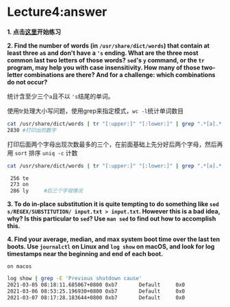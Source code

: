 # Lecture4:answer

**1. 点击[这里](https://regexone.com/)开始练习**

**2. Find the number of words (in `/usr/share/dict/words`) that contain at least three `a`s and don't have a `'s` ending. What are the three most common last two letters of those words? `sed`'s `y` command, or the `tr` program, may help you with case insensitivity. How many of those two-letter combinations are there? And for a challenge: which combinations do not occur?**

统计含至少三个`a`且不以 `'s`结尾的单词。

使用tr处理大小写问题，使用grep来指定模式，`wc -l`统计单词数目

```bash
cat /usr/share/dict/words | tr "[:upper:]" "[:lower:]" | grep ".*[a].*[a].*[a].*[^\'][^s]$" | wc -l
2830 #打印出的数字
```

打印后面两个字母出现次数最多的三个，在前面基础上先分好后两个字母，然后再用 `sort` 排序 `uniq -c` 计数

```bash
cat /usr/share/dict/words | tr "[:upper:]" "[:lower:]" | grep ".*[a].*[a].*[a].*[^\'][^s]$" | awk '{print substr($0, length()-1)}' | sort | uniq -c | sort | tail -n3

 256 te
 273 on
 286 ly     #后三个字母情况
```

**3. To do in-place substitution it is quite tempting to do something like `sed s/REGEX/SUBSTITUTION/ input.txt > input.txt`. However this is a bad idea, why? Is this particular to `sed`? Use `man sed` to find out how to accomplish this.**

**4. Find your average, median, and max system boot time over the last ten boots. Use `journalctl` on Linux and `log show` on macOS, and look for log timestamps near the beginning and end of each boot.**

`on macos` 

```bash
log show | grep -E 'Previous shutdown cause'                                                               
2021-03-05 08:18:11.685067+0800 0xb7       Default     0x0                  0      0    kernel: (AppleSMC) Previous shutdown caus: 5
2021-03-06 08:53:25.196930+0800 0xb7       Default     0x0                  0      0    kernel: (AppleSMC) Previous shutdown caus: 5
2021-03-07 08:17:28.183644+0800 0xb7       Default     0x0                  0      0    kernel: (AppleSMC) Previous shutdown caus: 5
```

